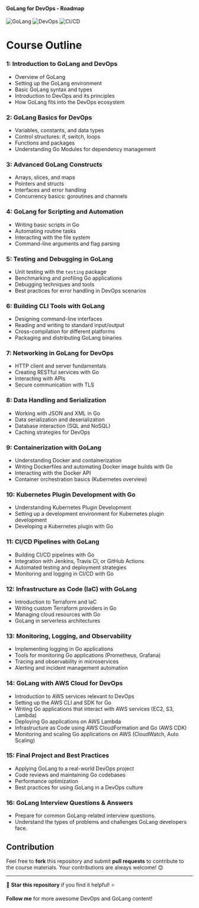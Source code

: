 #### GoLang for DevOps - Roadmap 

![GoLang](https://img.shields.io/badge/GoLang-DevOps-blue?style=for-the-badge&logo=go)
![DevOps](https://img.shields.io/badge/DevOps-Automation-green?style=for-the-badge&logo=devops)
![CI/CD](https://img.shields.io/badge/CI%2FCD-Pipelines-orange?style=for-the-badge&logo=githubactions)


 <h1>Course Outline</h1>

###  1: Introduction to GoLang and DevOps
- Overview of GoLang
- Setting up the GoLang environment
- Basic GoLang syntax and types
- Introduction to DevOps and its principles
- How GoLang fits into the DevOps ecosystem

###  2: GoLang Basics for DevOps
- Variables, constants, and data types
- Control structures: if, switch, loops
- Functions and packages
- Understanding Go Modules for dependency management

###  3: Advanced GoLang Constructs
- Arrays, slices, and maps
- Pointers and structs
- Interfaces and error handling
- Concurrency basics: goroutines and channels

###  4: GoLang for Scripting and Automation
- Writing basic scripts in Go
- Automating routine tasks
- Interacting with the file system
- Command-line arguments and flag parsing

###  5: Testing and Debugging in GoLang
- Unit testing with the `testing` package
- Benchmarking and profiling Go applications
- Debugging techniques and tools
- Best practices for error handling in DevOps scenarios

###  6: Building CLI Tools with GoLang
- Designing command-line interfaces
- Reading and writing to standard input/output
- Cross-compilation for different platforms
- Packaging and distributing GoLang binaries

###  7: Networking in GoLang for DevOps
- HTTP client and server fundamentals
- Creating RESTful services with Go
- Interacting with APIs
- Secure communication with TLS

###  8: Data Handling and Serialization
- Working with JSON and XML in Go
- Data serialization and deserialization
- Database interaction (SQL and NoSQL)
- Caching strategies for DevOps

###  9: Containerization with GoLang
- Understanding Docker and containerization
- Writing Dockerfiles and automating Docker image builds with Go
- Interacting with the Docker API
- Container orchestration basics (Kubernetes overview)

###  10: Kubernetes Plugin Development with Go
- Understanding Kubernetes Plugin Development
- Setting up a development environment for Kubernetes plugin development
- Developing a Kubernetes plugin with Go

###  11: CI/CD Pipelines with GoLang
- Building CI/CD pipelines with Go
- Integration with Jenkins, Travis CI, or GitHub Actions
- Automated testing and deployment strategies
- Monitoring and logging in CI/CD with Go

###  12: Infrastructure as Code (IaC) with GoLang
- Introduction to Terraform and IaC
- Writing custom Terraform providers in Go
- Managing cloud resources with Go
- GoLang in serverless architectures

###  13: Monitoring, Logging, and Observability
- Implementing logging in Go applications
- Tools for monitoring Go applications (Prometheus, Grafana)
- Tracing and observability in microservices
- Alerting and incident management automation

###  14: GoLang with AWS Cloud for DevOps
- Introduction to AWS services relevant to DevOps
- Setting up the AWS CLI and SDK for Go
- Writing Go applications that interact with AWS services (EC2, S3, Lambda)
- Deploying Go applications on AWS Lambda
- Infrastructure as Code using AWS CloudFormation and Go (AWS CDK)
- Monitoring and scaling Go applications on AWS (CloudWatch, Auto Scaling)

###  15: Final Project and Best Practices
- Applying GoLang to a real-world DevOps project
- Code reviews and maintaining Go codebases
- Performance optimization
- Best practices for using GoLang in a DevOps culture

###  16: GoLang Interview Questions & Answers
- Prepare for common GoLang-related interview questions.
- Understand the types of problems and challenges GoLang developers face.


##  Contribution
Feel free to **fork** this repository and submit **pull requests** to contribute to the course materials. Your contributions are always welcome! 😊

---

🌟 **Star this repository** if you find it helpful! ⭐

 **Follow me** for more awesome DevOps and GoLang content!



